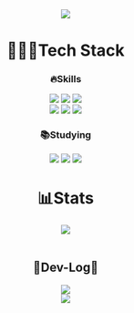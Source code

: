 <div align="center">
  <img src="https://capsule-render.vercel.app/api?type=waving&color=gradient&height=150&section=header&text=Seing's%20Profile&fontSize=40" />

<div>
  <h1>👨🏻‍💻Tech Stack</h1>
  <h3>🔥Skills</h3>
  <img src="https://img.shields.io/badge/Java-ED8B00?style=for-the-badge&logo=openjdk&logoColor=white">
  <img src="https://img.shields.io/badge/JavaScript-F7DF1E?style=for-the-badge&logo=JavaScript&logoColor=white">
  <img src="https://img.shields.io/badge/node.js-339933?style=for-the-badge&logo=Node.js&logoColor=white">
  <br>
  <img src="https://img.shields.io/badge/NestJs-E0234E?style=for-the-badge&logo=nestjs&logoColor=white"
  <img src="https://img.shields.io/badge/express-000000?style=for-the-badge&logo=express&logoColor=white">
  <img src="https://img.shields.io/badge/Typescript-3178C6?style=for-the-badge&logo=typescript&logoColor=white">
  <img src="https://img.shields.io/badge/react-61DAFB?style=for-the-badge&logo=react&logoColor=black">
  <h3>📚Studying</h3>
  <img src="https://img.shields.io/badge/spring-6DB33F?style=for-the-badge&logo=spring&logoColor=white"> 
  <img src="https://img.shields.io/badge/Redis-DC382D?style=for-the-badge&logo=Redis&logoColor=white">
  <img src="https://img.shields.io/badge/Socket.io-black?style=for-the-badge&logo=socket.io&badgeColor=010101">

  <br/>
</div>

# 📊Stats
<div>
  <img src="https://github-readme-stats.vercel.app/api/top-langs/?username=sejung2&exclude_repo=java-onboarding-practice,javabaseball-6,java-racingcar-6,java-lotto-6,java-christmas-6-sejung2&langs_count=8&layout=compact"/>
</div>
<br>

## 🚀Dev-Log🚀
<div>
  <a align="center" href="https://twindrop.tistory.com/"><img src="https://img.shields.io/badge/Tistory-ff5949?style=flat&logo=Tistory&logoColor=white" /></a>
</div>

<img src="https://capsule-render.vercel.app/api?type=waving&color=gradient&height=150&section=footer" />
</div>
